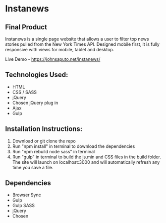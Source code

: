 # Instanews 

## Final Product

Instanews is a single page website that allows a user to filter top news stories pulled from the New York Times API. Designed mobile first, it is fully responsive with views for mobile, tablet and desktop.

Live Demo - https://johnsaputo.net/instanews/

## Technologies Used:

- HTML
- CSS / SASS
- jQuery
- Chosen jQuery plug in
- Ajax
- Gulp

## Installation Instructions:

1. Download or git clone the repo
2. Run "npm install" in terminal to download the dependencies
3. Run "npm rebuild node sass" in terminal
4. Run "gulp" in terminal to build the js.min and CSS files in the build folder. The site will launch on localhost:3000 and will automatically refresh any time you save a file.  

## Dependencies 
- Browser Sync
- Gulp
- Gulp SASS
- jQuery
- Chosen